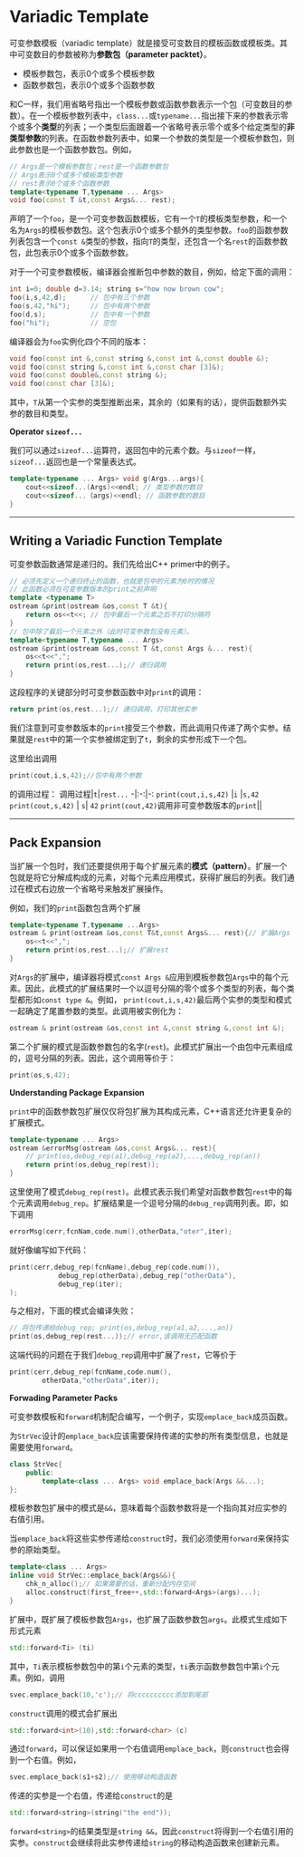 # Variadic Template

可变参数模板（variadic template）就是接受可变数目的模板函数或模板类。其中可变数目的参数被称为**参数包（parameter packtet）**。
- 模板参数包，表示0个或多个模板参数
- 函数参数包，表示0个或多个函数参数

和C一样，我们用省略号指出一个模板参数或函数参数表示一个包（可变数目的参数）。在一个模板参数列表中，`class...`或`typename...`指出接下来的参数表示零个或多个**类型**的列表；一个类型后面跟着一个省略号表示零个或多个给定类型的**非类型参数**的列表。在函数参数列表中，如果一个参数的类型是一个模板参数包，则此参数也是一个函数参数包。例如，
```c++
// Args是一个模板参数包；rest是一个函数参数包
// Args表示0个或多个模板类型参数
// rest表示0个或多个函数参数
template<typename T,typename ... Args>
void foo(const T &t,const Args&... rest);
```
声明了一个`foo`，是一个可变参数函数模板，它有一个`T`的模板类型参数，和一个名为`Args`的模板参数包。这个包表示0个或多个额外的类型参数。`foo`的函数参数列表包含一个`const &`类型的参数，指向`T`的类型，还包含一个名`rest`的函数参数包，此包表示0个或多个函数参数。

对于一个可变参数模板，编译器会推断包中参数的数目，例如，给定下面的调用：
```c++
int i=0; double d=3.14; string s="how now brown cow";
foo(i,s,42,d);      // 包中有三个参数
foo(s,42,"hi");     // 包中有两个参数
foo(d,s);           // 包中有一个参数
foo("hi");          // 空包
```
编译器会为`foo`实例化四个不同的版本：
```c++
void foo(const int &,const string &,const int &,const double &);
void foo(const string &,const int &,const char [3]&);
void foo(const double&,const string &);
void foo(const char [3]&);
```
其中，`T`从第一个实参的类型推断出来，其余的（如果有的话），提供函数额外实参的数目和类型。

**Operator `sizeof...`**

我们可以通过`sizeof...`运算符，返回包中的元素个数。与`sizeof`一样，`sizeof...`返回也是一个常量表达式。
```c++
template<typename ... Args> void g(Args...args){
    cout<<sizeof...(Args)<<endl; // 类型参数的数目
    cout<<sizeof...（args)<<endl; // 函数参数的数目
}
```
- - -
## Writing a Variadic Function Template

可变参数函数通常是递归的。我们先给出C++ primer中的例子。
```c++
// 必须先定义一个递归终止的函数，也就是包中的元素为0时的情况
// 此函数必须在可变参数版本的print之前声明
template <typename T>
ostream &print(ostream &os,const T &t){
    return os<<t<<; // 包中最后一个元素之后不打印分隔符
}
// 包中除了最后一个元素之外（此时可变参数包没有元素）。
template<typename T,typename ... Args>
ostream &print(ostream &os,const T &t,const Args &... rest){
    os<<t<<",";
    return print(os,rest...);// 递归调用
}
```

这段程序的关键部分时可变参数函数中对`print`的调用：
```c++
return print(os,rest...);// 递归调用，打印其他实参
```
我们注意到可变参数版本的`print`接受三个参数，而此调用只传递了两个实参。结果就是`rest`中的第一个实参被绑定到了`t`，剩余的实参形成下一个包。

这里给出调用
```c++
print(cout,i,s,42);//包中有两个参数
```
的调用过程：
调用过程|`t`|`rest...`
-|:-:|-:
`print(cout,i,s,42)` |`i` |`s,42`
`print(cout,s,42)`   | `s`| `42`
`print(cout,42)`调用非可变参数版本的`print`||

---
## Pack Expansion

当扩展一个包时，我们还要提供用于每个扩展元素的**模式（pattern）**。扩展一个包就是将它分解成构成的元素，对每个元素应用模式，获得扩展后的列表。我们通过在模式右边放一个省略号来触发扩展操作。

例如，我们的`print`函数包含两个扩展
```c++
template<typename T,typename ...Args>
ostream & print(ostream &os,const T&t,const Args&... rest){// 扩展Args
    os<<t<<",";
    return print(os,rest...);// 扩展rest
}
```
对`Args`的扩展中，编译器将模式`const Args &`应用到模板参数包`Args`中的每个元素。因此，此模式的扩展结果时一个以逗号分隔的零个或多个类型的列表，每个类型都形如`const type &`。例如，
`print(cout,i,s,42)`最后两个实参的类型和模式一起确定了尾置参数的类型。此调用被实例化为：
```c++
ostream & print(ostream &os,const int &,const string &,const int &);
```

第二个扩展的模式是函数参数包的名字(`rest`)。此模式扩展出一个由包中元素组成的，逗号分隔的列表。因此，这个调用等价于：
```c++
print(os,s,42);
```

**Understanding Package Expansion**

`print`中的函数参数包扩展仅仅将包扩展为其构成元素，C++语言还允许更复杂的扩展模式。
```c++
template<typename ... Args>
ostream &errorMsg(ostream &os,const Args&... rest){
    // print(os,debug_rep(a1),debug_rep(a2),...,debug_rep(an))
    return print(os,debug_rep(rest));
}
```
这里使用了模式`debug_rep(rest)`。此模式表示我们希望对函数参数包`rest`中的每个元素调用`debug_rep`。扩展结果是一个逗号分隔的`debug_rep`调用列表。即，如下调用
```c++
errorMsg(cerr,fcnNam,code.num(),otherData,"oter",iter);
```
就好像编写如下代码：
```c++
print(cerr,debug_rep(fcnName),debug_rep(code.num()),
            debug_rep(otherData),debug_rep("otherData"),
            debug_rep(iter);
);
```
与之相对，下面的模式会编译失败：
```c++
// 将包传递给debug_rep; print(os,debug_rep(a1,a2,...,an))
print(os,debug_rep(rest...));// error,该调用无匹配函数
```
这端代码的问题在于我们`debug_rep`调用中扩展了`rest`，它等价于
```c++
print(cerr,debug_rep(fcnName,code.num(),
        otherData,"otherData",iter));
```

**Forwading Parameter Packs**

可变参数模板和`forward`机制配合编写，一个例子，实现`emplace_back`成员函数。

为`StrVec`设计的`emplace_back`应该需要保持传递的实参的所有类型信息，也就是需要使用`forward`。

```c++
class StrVec{
    public:
        template<class ... Args> void emplace_back(Args &&...);
};
```
模板参数包扩展中的模式是`&&`，意味着每个函数参数将是一个指向其对应实参的右值引用。

当`emplace_back`将这些实参传递给`construct`时，我们必须使用`forward`来保持实参的原始类型。
```c++
template<class ... Args>
inline void StrVec::emplace_back(Args&&){
    chk_n_alloc();// 如果需要的话，重新分配内存空间
    alloc.construct(first_free++,std::forward<Args>(args)...);
}
```
扩展中，既扩展了模板参数包`Args`，也扩展了函数参数包`args`。此模式生成如下形式元素
```c++
std::forward<Ti> (ti)
```
其中，`Ti`表示模板参数包中的第`i`个元素的类型，`ti`表示函数参数包中第`i`个元素。例如，调用
```c++
svec.emplace_back(10,'c');// 将cccccccccc添加到尾部
```
`construct`调用的模式会扩展出
```c++
std::forward<int>(10),std::forward<char> (c)
```
通过`forward`，可以保证如果用一个右值调用`emplace_back`，则`construct`也会得到一个右值。例如，
```c++
svec.emplace_back(s1+s2);// 使用移动构造函数
```
传递的实参是一个右值，传递给`construct`的是
```c++
std::forward<string>(string("the end"));
```
`forward<string>`的结果类型是`string &&`，因此`construct`将得到一个右值引用的实参。`construct`会继续将此实参传递给`string`的移动构造函数来创建新元素。
